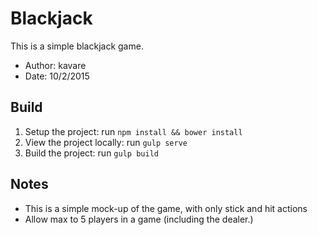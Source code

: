 # Blackjack

This is a simple blackjack game.
- Author: kavare
- Date: 10/2/2015

## Build
1. Setup the project: run `npm install && bower install`
2. View the project locally: run `gulp serve`
3. Build the project: run `gulp build`

## Notes
- This is a simple mock-up of the game, with only stick and hit actions
- Allow max to 5 players in a game (including the dealer.)
